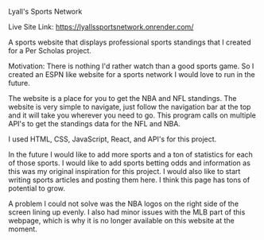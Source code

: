 Lyall's Sports Network

Live Site Link: https://lyallssportsnetwork.onrender.com/

A sports website that displays professional sports standings that I created for a Per Scholas project.

Motivation: There is nothing I'd rather watch than a good sports game. So I created an ESPN like website for a sports network I would love to run in the future.

The website is a place for you to get the NBA and NFL standings. The website is very simple to navigate, just follow the navigation bar at the top and it will take you wherever you need to go. This program calls on multiple API's to get the standings data for the NFL and NBA.

I used HTML, CSS, JavaScript, React, and API's for this project.

In the future I would like to add more sports and a ton of statistics for each of those sports. I would like to add sports betting odds and information as this was my original inspiration for this project. I would also like to start writing sports articles and posting them here. I think this page has tons of potential to grow.

A problem I could not solve was the NBA logos on the right side of the screen lining up evenly. I also had minor issues with the MLB part of this webpage, which is why it is no longer available on this website at the moment.
